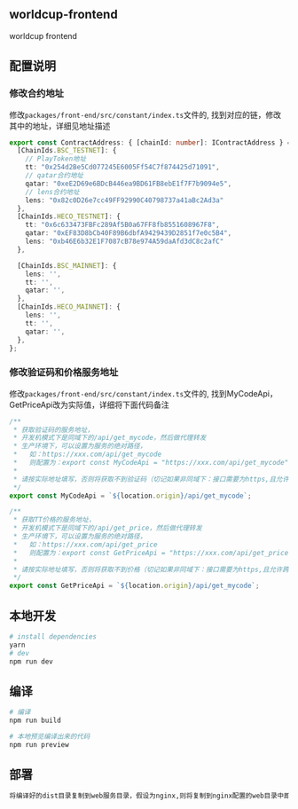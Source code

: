 ## worldcup-frontend

  worldcup frontend

## 配置说明

### 修改合约地址

  修改`packages/front-end/src/constant/index.ts`文件的, 找到对应的链，修改其中的地址，详细见地址描述

  ```ts
  export const ContractAddress: { [chainId: number]: IContractAddress } = {
    [ChainIds.BSC_TESTNET]: {
      // PlayToken地址
      tt: "0x254d2Be5Cd077245E6005Ff54C7f874425d71091",
      // qatar合约地址
      qatar: "0xeE2D69e6BDcB446ea9BD61FB8ebE1f7F7b9094e5",
      // lens合约地址
      lens: "0x82c0D26e7cc49FF92990C40798737a41aBc2Ad3a"
    },
    [ChainIds.HECO_TESTNET]: {
      tt: "0x6c633473FBFc289Af5B0a67FF8fb8551608967F8",
      qatar: "0xEF83D8bCb40F89B6dbfA9429439D2851f7e0c5B4",
      lens: "0xb46E6b32E1F7087cB78e974A59daAfd3dC8c2afC"
    },

    [ChainIds.BSC_MAINNET]: {
      lens: '',
      tt: '',
      qatar: '',
    },
    [ChainIds.HECO_MAINNET]: {
      lens: '',
      tt: '',
      qatar: '',
    },
  };
  ```

### 修改验证码和价格服务地址

  修改`packages/front-end/src/constant/index.ts`文件的, 找到MyCodeApi，GetPriceApi改为实际值，详细将下面代码备注

  ```ts
  /**
   * 获取验证码的服务地址，
   * 开发机模式下是同域下的/api/get_mycode，然后做代理转发
   * 生产环境下，可以设置为服务的绝对路径，
   *   如：https://xxx.com/api/get_mycode
   *   则配置为：export const MyCodeApi = "https://xxx.com/api/get_mycode";
   *
   * 请按实际地址填写，否则将获取不到验证码（切记如果非同域下：接口需要为https,且允许跨域访问）
   */
  export const MyCodeApi = `${location.origin}/api/get_mycode`;

  /**
   * 获取TT价格的服务地址，
   * 开发机模式下是同域下的/api/get_price，然后做代理转发
   * 生产环境下，可以设置为服务的绝对路径，
   *   如：https://xxx.com/api/get_price
   *   则配置为：export const GetPriceApi = "https://xxx.com/api/get_price";
   *
   * 请按实际地址填写，否则将获取不到价格（切记如果非同域下：接口需要为https,且允许跨域访问）
   */
  export const GetPriceApi = `${location.origin}/api/get_mycode`;

  ```

## 本地开发

```bash
# install dependencies
yarn
# dev
npm run dev
```

## 编译

```bash
# 编译
npm run build

# 本地预览编译出来的代码
npm run preview
```

## 部署

```bash
将编译好的dist目录复制到web服务目录，假设为nginx,则将复制到nginx配置的web目录中即可
```
